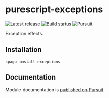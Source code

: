 # purescript-exceptions

[![Latest release](http://img.shields.io/github/release/purescript/purescript-exceptions.svg)](https://github.com/purescript/purescript-exceptions/releases)
[![Build status](https://github.com/purescript/purescript-exceptions/workflows/CI/badge.svg?branch=master)](https://github.com/purescript/purescript-exceptions/actions?query=workflow%3ACI+branch%3Amaster)
[![Pursuit](https://pursuit.purescript.org/packages/purescript-exceptions/badge)](https://pursuit.purescript.org/packages/purescript-exceptions)

Exception effects.

## Installation

```
spago install exceptions
```

## Documentation

Module documentation is [published on Pursuit](http://pursuit.purescript.org/packages/purescript-exceptions).
